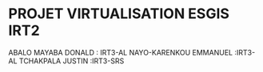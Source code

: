 # PROJET VIRTUALISATION ESGIS IRT2
ABALO MAYABA DONALD : IRT3-AL
NAYO-KARENKOU EMMANUEL :IRT3-AL
TCHAKPALA JUSTIN :IRT3-SRS
